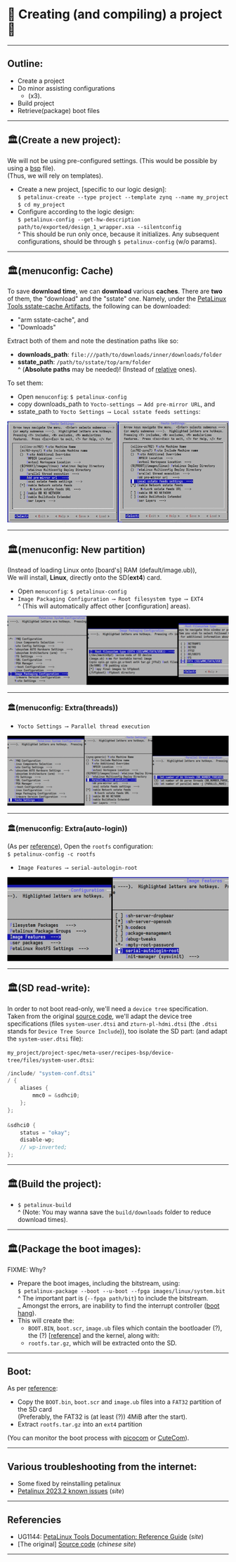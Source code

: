 # 🌷 Creating (and compiling) a project 🌌

---

## Outline:

* Create a project
* Do minor assisting configurations
    * (x3).
* Build project
* Retrieve(package) boot files

---

## 🏛️(Create a new project):

We will not be using pre-configured settings. (This would be possible by using a [bsp][petalinux] file).  
(Thus, we will rely on templates).

* Create a new project, [specific to our logic design\]:  
  `$ petalinux-create --type project --template zynq --name my_project`  
  `$ cd my_project`
* Configure according to the logic design:  
  `$ petalinux-config --get-hw-description path/to/exported/design_1_wrapper.xsa --silentconfig`  
  ^ This should be run only once, because it initializes. Any subsequent configurations, should be through `$ petalinux-config` (w/o params).

---

## 🏛️(menuconfig: Cache)

To save **download time**, we can **download** various **caches**. There are **two** of them, the "download" and the "sstate" one. Namely, under the [PetaLinux Tools sstate-cache Artifacts][petalinux], the following can be downloaded:

* "arm sstate-cache", and
* "Downloads"

Extract both of them and note the destination paths like so:

* **downloads_path**: `file:///path/to/downloads/inner/downloads/folder`
* **sstate_path**: `/path/to/sstate/top/arm/folder`  
  ^ (**Absolute paths** may be needed)! (Instead of [relative](https://en.wikipedia.org/wiki/Path_(computing)#Absolute_and_relative_paths) ones).

To set them:

* Open `menuconfig`: `$ petalinux-config`
* copy downloads_path to `Yocto-settings ⟶ Add pre-mirror URL`, and
* sstate_path to `Yocto Settings ⟶ Local sstate feeds settings`:

![](images/downloads_sstate.jpg "Menuconfig")

---

## 🏛️(menuconfig: New partition)

(Instead of loading Linux onto [board's\] RAM (default/image.ub)),  
We will install, **Linux**, directly onto the SD(**ext4**) card.

* Open `menuconfig`: `$ petalinux-config`
* `Image Packaging Configuration ⟶ Root filesystem type ⟶ EXT4`  
  ^ (This will automatically affect other [configuration\] areas).

![](images/ext4.4.jpg "menuconfig:ext4")

---

### 🏛️(menuconfig: Extra(threads))

* `Yocto Settings ⟶ Parallel thread execution`  

![](images/ext4.5.jpg "menuconfig:threads")

---

### 🏛️(menuconfig: Extra(auto-login))

(As per [reference]), Open the `rootfs` configuration:  
`$ petalinux-config -c rootfs`

* `Image Features ⟶ serial-autologin-root`  

![](images/boot.jpg "menuconfig:auto-login")

---

## 🏛️(SD read-write):

In order to not boot read-only, we'll need a `device tree` specification.  
Taken from the original [source code][source], we'll adapt the device tree specifications (files `system-user.dtsi` and `zturn-pl-hdmi.dtsi` (the `.dtsi` stands for `Device Tree Source Include`)), too isolate the SD part: (and adapt the `system-user.dtsi` file):

`my_project/project-spec/meta-user/recipes-bsp/device-tree/files/system-user.dtsi`:

```cpp
/include/ "system-conf.dtsi"
/ {
    aliases {
		mmc0 = &sdhci0;
	};
};

&sdhci0 {
	status = "okay";
	disable-wp;
	// wp-inverted;
};
```

---

## 🏛️(Build the project):

* `$ petalinux-build`  
  ^ (Note: You may wanna save the `build/downloads` folder to reduce download times).

---

## 🏛️(Package the boot images):

FIXME: Why?

* Prepare the boot images, including the bitstream, using:  
  `$ petalinux-package --boot --u-boot --fpga images/linux/system.bit`  
  ^ The important part is (`--fpga path/bit`) to include the bitstream.  
  _ Amongst the errors, are inability to find the interrupt controller ([boot hang](https://support.xilinx.com/s/question/0D52E00006hpOdfSAE/axiintc-hangs-on-boot-testcase-on-zcu104?language=en_US)).
* This will create the:
    * `BOOT.BIN`, `boot.scr`, `image.ub` files which contain the bootloader (?), the (?) [[reference]\] and the kernel, along with:
    * `rootfs.tar.gz`, which will be extracted onto the SD.

---

## Boot:

As per [reference]:

* Copy the `BOOT.bin`, `boot.scr` and `image.ub` files into a `FAT32` partition of the SD card  
  (Preferably, the FAT32 is (at least (?)) 4MiB after the start).
* Extract `rootfs.tar.gz` into an `ext4` partition

(You can monitor the boot process with [picocom](https://github.com/npat-efault/picocom) or [CuteCom](https://gitlab.com/cutecom/cutecom)).

---

## Various troubleshooting from the internet:

* Some fixed by reinstalling petalinux
* [Petalinux 2023.2 known issues](https://support.xilinx.com/s/article/000035572) (*site*)

---

## Referencies

* UG1144: [PetaLinux Tools Documentation: Reference Guide](https://docs.xilinx.com/r/en-US/ug1144-petalinux-tools-reference-guide/Overview) (*site*)
* [The original\] [Source code](https://d.myirtech.com/Z-turn-board/) (*chinese site*)

---

<!-- How can these [anchors\] be made visible? -->

[reference]: https://docs.xilinx.com/r/en-US/ug1144-petalinux-tools-reference-guide/Overview "Petalinux Reference"
[bsp]: https://d.myirtech.com/Z-turn-board/
[petalinux]: https://www.xilinx.com/support/download/index.html/content/xilinx/en/downloadNav/embedded-design-tools.html "Petalinux installer"
[source]: https://d.myirtech.com/Z-turn-board/